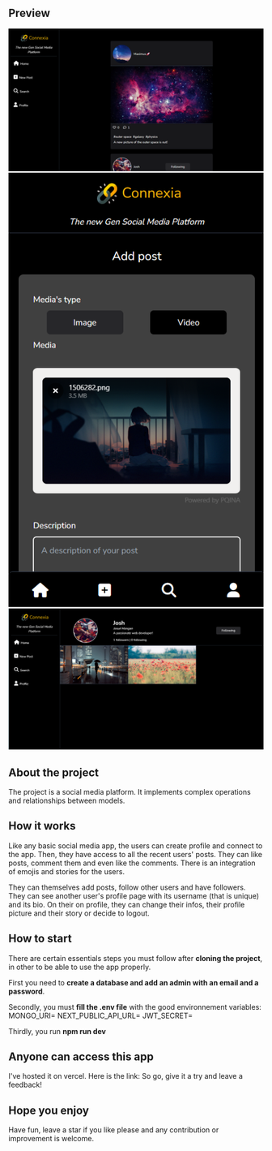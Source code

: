 ## Preview
<img alt="preview1" src="public/preview1.png" /> 
<img alt="preview3" src="public/preview3.png" /> 
<img alt="preview2" src="public/preview2.png" /> 

## About the project
The project is a social media platform. It implements complex operations and relationships between models.

## How it works
Like any basic social media app, the users can create profile and connect to the app. Then, they have access to all the recent users' posts. They can like posts, comment them and even like the comments. There is an integration of emojis and stories for the users.

They can themselves add posts, follow other users and have followers. They can see another user's profile page with its username (that is unique) and its bio. On their on profile, they can change their infos, their profile picture and their story or decide to logout.

## How to start
There are certain essentials steps you must follow after **cloning the project**, in other to be able to use the app properly.

First you need to **create a database and add an admin with an email and a password**.

Secondly, you must **fill the .env file** with the good environnement variables:
MONGO_URI=
NEXT_PUBLIC_API_URL=
JWT_SECRET=

Thirdly, you run **npm run dev**

## Anyone can access this app
I've hosted it on vercel. 
Here is the link: 
So go, give it a try and leave a feedback!

## Hope you enjoy
Have fun, leave a star if you like please and any contribution or improvement is welcome.